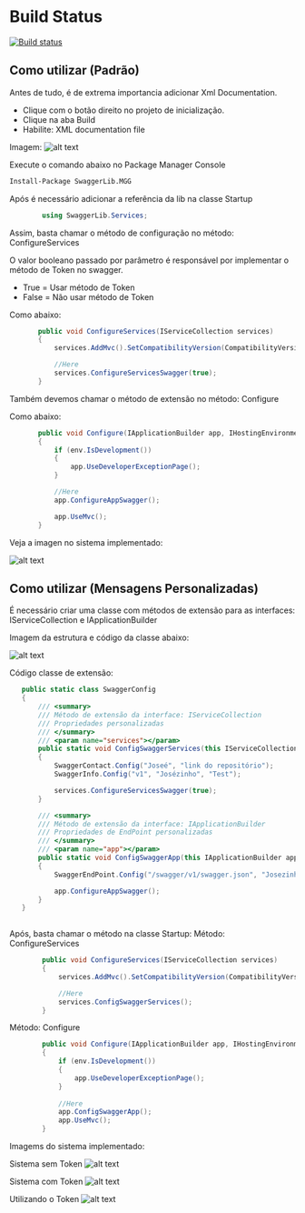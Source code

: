 # Build Status

[![Build status](https://ci.appveyor.com/api/projects/status/688fr0frotwxft7g/branch/master?svg=true)](https://ci.appveyor.com/project/mateusggeracino/swaggerlib/branch/master)


## Como utilizar (Padrão)

Antes de tudo, é de extrema importancia adicionar Xml Documentation.

* Clique com o botão direito no projeto de inicialização.
* Clique na aba Build
* Habilite: XML documentation file

Imagem:
![alt text](https://i.ibb.co/PwbmSnz/xml.png)

Execute o comando abaixo no Package Manager Console
```bash
Install-Package SwaggerLib.MGG
```

Após é necessário adicionar a referência da lib na classe Startup

```csharp
        using SwaggerLib.Services;
```

Assim, basta chamar o método de configuração no método: ConfigureServices

O valor booleano passado por parâmetro é responsável por implementar o método de Token no swagger.
* True = Usar método de Token
* False = Não usar método de Token

Como abaixo:
 ```csharp
        public void ConfigureServices(IServiceCollection services)
        {
            services.AddMvc().SetCompatibilityVersion(CompatibilityVersion.Version_2_2);

            //Here
            services.ConfigureServicesSwagger(true);
        }
```

Também devemos chamar o método de extensão no método: Configure

Como abaixo:
 ```csharp
        public void Configure(IApplicationBuilder app, IHostingEnvironment env)
        {
            if (env.IsDevelopment())
            {
                app.UseDeveloperExceptionPage();
            }

            //Here
            app.ConfigureAppSwagger();

            app.UseMvc();
        }
```

Veja a imagen no sistema implementado:

![alt text](https://i.ibb.co/9V12TQS/sistema-implementado-sem-token-padrao.png)



## Como utilizar (Mensagens Personalizadas)
É necessário criar uma classe com métodos de extensão para as interfaces: IServiceCollection e IApplicationBuilder

Imagem da estrutura e código da classe abaixo:

![alt text](https://i.ibb.co/jLydCCW/estrutura.png)

Código classe de extensão:

 ```csharp
    public static class SwaggerConfig
    {
        /// <summary>
        /// Método de extensão da interface: IServiceCollection
        /// Propriedades personalizadas 
        /// </summary>
        /// <param name="services"></param>
        public static void ConfigSwaggerServices(this IServiceCollection services)
        {
            SwaggerContact.Config("Joseé", "link do repositório");
            SwaggerInfo.Config("v1", "Josézinho", "Test");

            services.ConfigureServicesSwagger(true);
        }

        /// <summary>
        /// Método de extensão da interface: IApplicationBuilder
        /// Propriedades de EndPoint personalizadas
        /// </summary>
        /// <param name="app"></param>
        public static void ConfigSwaggerApp(this IApplicationBuilder app)
        {
            SwaggerEndPoint.Config("/swagger/v1/swagger.json", "Josezinho");

            app.ConfigureAppSwagger();
        }
    }
   
```

Após, basta chamar o método na classe Startup:
Método: ConfigureServices
```csharp
        public void ConfigureServices(IServiceCollection services)
        {
            services.AddMvc().SetCompatibilityVersion(CompatibilityVersion.Version_2_2);

            //Here
            services.ConfigSwaggerServices();
        }
```  
      
Método: Configure

```csharp
        public void Configure(IApplicationBuilder app, IHostingEnvironment env)
        {
            if (env.IsDevelopment())
            {
                app.UseDeveloperExceptionPage();
            }
            
            //Here
            app.ConfigSwaggerApp();
            app.UseMvc();
        }
```
    
Imagems do sistema implementado:

Sistema sem Token
![alt text](https://i.ibb.co/8KL7h8F/sistema-implementado-sem-token.png)

Sistema com Token
![alt text](https://i.ibb.co/f1wZSss/sistema-implementado.png)

Utilizando o Token
![alt text](https://i.ibb.co/SmnyYXp/sistema-implementado-token.png)
